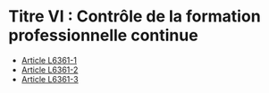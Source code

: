# Titre VI : Contrôle de la formation professionnelle continue  

* [Article L6361-1](./LEGIARTI000028698364.md)
* [Article L6361-2](./LEGIARTI000028698376.md)
* [Article L6361-3](./LEGIARTI000028699368.md)
